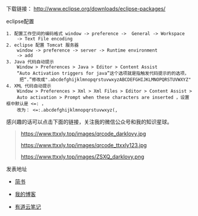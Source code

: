 下载链接： http://www.eclipse.org/downloads/eclipse-packages/

eclipse配置

```
1. 配置工作空间的编码格式 window -> preference ->  General -> Workspace
	-> Text File encoding
2. eclipse 配置 Tomcat 服务器
	window -> preference -> server -> Runtime environment
	-> add
3. Java 代码自动提示
	Window > Preferences > Java > Editor > Content Assist
	“Auto Activation triggers for java”这个选项就是指触发代码提示的的选项，
     把“.”修改成".abcdefghijklmnopqrstuvwxyzABCDEFGHIJKLMNOPQRSTUVWXYZ"
4. XML 代码自动提示
	Window > Preferences > Xml > Xml Files > Editor > Content Assist > 
	Auto activation > Prompt when these characters are inserted ，设置框中默认是 <=: ，
	改为： <=:.abcdefghijklmnopqrstuvwxyz(,
```

感兴趣的话可以点击下面的链接，关注我的微信公众号和我的知识星球。

> https://www.ttxxly.top/images/qrcode_darklovy.jpg
>
> https://www.ttxxly.top/images/qrcode_ttxxly123.jpg
>
> https://www.ttxxly.top/images/ZSXQ_darklovy.png

发表地址

* [简书](https://www.jianshu.com/p/ed0b830c4572)
* [我的博客](https://www.ttxxly.top/2018/08/06/eclipse-%E5%AE%89%E8%A3%85%E4%B8%8E%E9%85%8D%E7%BD%AE/)

* [有道云笔记](http://note.youdao.com/noteshare?id=cb217fa7b5d3735a7cdcdeb114c59e7c&sub=8EB4DAB36E514982AFCF7E4CDD58C607) 